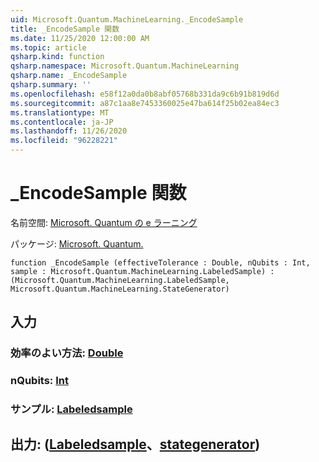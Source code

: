 ```yaml
---
uid: Microsoft.Quantum.MachineLearning._EncodeSample
title: _EncodeSample 関数
ms.date: 11/25/2020 12:00:00 AM
ms.topic: article
qsharp.kind: function
qsharp.namespace: Microsoft.Quantum.MachineLearning
qsharp.name: _EncodeSample
qsharp.summary: ''
ms.openlocfilehash: e58f12a0da0b8abf05768b331da9c6b91b819d6d
ms.sourcegitcommit: a87c1aa8e7453360025e47ba614f25b02ea84ec3
ms.translationtype: MT
ms.contentlocale: ja-JP
ms.lasthandoff: 11/26/2020
ms.locfileid: "96228221"
---
```

# <a name="_encodesample-function"></a>_EncodeSample 関数

名前空間: [Microsoft. Quantum の e ラーニング](xref:Microsoft.Quantum.MachineLearning)

パッケージ: [Microsoft. Quantum.](https://nuget.org/packages/Microsoft.Quantum.MachineLearning)




```qsharp
function _EncodeSample (effectiveTolerance : Double, nQubits : Int, sample : Microsoft.Quantum.MachineLearning.LabeledSample) : (Microsoft.Quantum.MachineLearning.LabeledSample, Microsoft.Quantum.MachineLearning.StateGenerator)
```


## <a name="input"></a>入力

### <a name="effectivetolerance--double"></a>効率のよい方法: [Double](xref:microsoft.quantum.lang-ref.double)




### <a name="nqubits--int"></a>nQubits: [Int](xref:microsoft.quantum.lang-ref.int)




### <a name="sample--labeledsample"></a>サンプル: [Labeledsample](xref:Microsoft.Quantum.MachineLearning.LabeledSample)





## <a name="output--labeledsamplestategenerator"></a>出力: ([Labeledsample](xref:Microsoft.Quantum.MachineLearning.LabeledSample)、[stategenerator](xref:Microsoft.Quantum.MachineLearning.StateGenerator))

